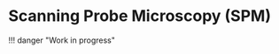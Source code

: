 # Scanning Probe Microscopy (SPM)
!!! danger "Work in progress"
<!-- Scanning Probe Microscopy (SPM) is a high resolution imaging technique used to study material surface at nano scale. The technique can take on a wide range form of experiments catagorized by operating environment (e.g., ambient, valcuum), interaction range, and actuation mode, leading STM (Scanning Tunneling Microscopy), AFM (Atomic Force Microscopy), STS (Scanning Probe Spectroscopy), SPSTM (Spin Polarised STM), MFM (Magnetic Force Microscopy). Thses complex experiments require complex setup of instruments provided by different technology company which turns out diverse data model and data format. How can we compare the diversed data model and data format? Can we interprete the data in a common data model and format accessible to all SPM community? Does the proposed data model follow FAIR data principle?

Regarding a common data models or schema, we have developed community driven standard application definition, using NeXus[link_goes_here] data format, for SPM[link_goes_here] subdomains e.g., STM[link_goes here], STS[link_goes_here], AFM[link_goes_here] and a few base classes to describe instrument components (e.g. Lock-in[link-goes-here], Cantilever[link-goes-here]). Base on our data model, we build the reader that connects the data from experiment generated raw files to the standard application definition inscribed in a HDF5 file (as we are using NeXus data format in HDF5 file, we may also call it NeXus file with '.nxs' extension).


## SPM Readers
The prime purpose of the readers is to transform data from measurement files into community-defined concepts constructed by the SPM community which allows experimentalists to store, organize, search, analyze, and share experimental data (only within the [NOMAD](https://nomad-lab.eu/nomad-lab/) research data management (RDM) platform) among the scientific communities. The SPM readers is the bundle of readers from STM, STS and AFM. The readers follow a [common structure](link_to_common_code_structure) that allows to extend existing reader and include new readers for other members (e.g. SPSTM) of SPM family.

### Acquaintance with Reader Input Files
To utilize, reuse, or extend the reader, the different reader input files must be understood. The files are using specific semantic rules so that reader can understand the files and work with their contents.
The input files are:

1. Raw File(s) containing data from experiments; `.dat`, `.sxm`, for example.
2. ELN (Electronic Lab Notebook) to collect user input data. There are two ELN types to be used in NOMAD and standalon python environmenet such as jupyter-lab, we will discuss if later.
3. Config file that connects the raw data to concepts in corresponding NeXus application definition `NXsts` or `NXspm` for STS, `NXstm` for STM and so on.

### STS reader
The reader builds on the [NXsts](link from nexus-fairmat page) or [SPM](link from nexus-fairmat page) application definition and needs an experimental file, a config file (optional, we will discuss later) and a eln (eln stands for electronic lab notebook) file to transform the experiment generated data and user provided data into the [NXsts](link from nexus-fairmat page) or [NXspm](link from nexus-fairmat page) application concepts. 

Warning: The config file is a map between the data model from raw experimental file and data model inscribed in application definition, which infer different config files for different software version of the technology company provided setup. Less likely, config file may be different for different lab setups if experimentalist a allowed to modify the default raw data model in experimental file.

#### Supproted File Formats and Versions

- Current version of SPM reader can parse STS from
    - `.dat` file format from Nanonis: 
        - Versions: Generic 5e

### STM Reader
Like STS reader, STM reader has also the same interface and input files except a different application definition NXstm. 


#### Supproted File Formats and Versions
- Current version of SPM can parse STM from
    - `.sxm` file format from Nanonis: 
        - Versions: Generic 4.5

### AFM Reader
Like STS and STM readers, AFM follows the same principles for user interface with a application definition specification of NXafm

#### Supproted File Formats and Versions
  - Current version of SPM can parse AFM from
      - `.sxm` file format from Nanonis: 
          - Versions: Generic 4




### Raw File
This type of file (such as `example.dat` for `STS` or `example.sxm` for `STM` or `AFM`) is the data file generated during the experiments. 
### ELN (Electronic Lab Notebook)
This file supports user input data that is not part of the `raw file` by default. There are two ways to define or write ELN files. The first one can be distinguished, for sake of explanation, as **command line ELN**. This should be a YAML file (with `.yaml` extension ). Such type of ELN needs to be used to run the reader from the command line. The second one can be called, for sake of explanation, **NOMAD Schema ELN**. This is also a YAML file, but with the extension `.scheme.archive.yaml`. This ELN is needed if the reader is being used from NOMAD. Note that NOMAD will parse the NOMAD Schema ELN into a YAML file of the first type.
TODO: Add functionality in reader to get the entry default plot from child NXdata.
The example given below is to explain the **command line ELN**.
TODO: Keep a copy of this command line ELN under the STM reader section 
```yaml
experiment_technique: STM
hardware:
  vendor:
    value: 'Nanonis'
  model:
    value: 'Generic 4.5'
  model/@version:
    value: 'Generic 4.5'
software:
  vendor:
    value: 'Nanonis'
  model:
    value: 'Generic 4.5'
  model/@version:
    value: 'Generic 4.5'
experiment_instrument:
  lockin_amplifier:
    modulation_frequency: null
    modulation_signal_type: null
  current_sensor:
    current_calibration:
      calibration_time:
        value: null
        unit: null
      coefficients:
        value: null
        unit: null
    current_offset:
      value: null
      unit: null
  piezo_sensor:
    piezo_configuration:
      calibration:
        calibration_name: '4K'
        calibration_date: '2019-01-01'
        calibration_type: 'Active'
  scan_environment:
    cryo_bottom_temp:
      value: null
      unit: null
    cryo_shield_temp:
      value: null
      unit: null
    tip_temp:
      value: null
      unit: null
reproducibility_indicators:
  bias_sweep: null
resolution_indicators:
  bias_sweep: null
default: backward # To visualise the plot on entry level, the nxdata group name must be immediate child of entry
definition: NXstm 
experiment_description: A new TiSe2, annealed at 300 C for 5 min, then cool down to
  RT, evaporate the Pyrene on RT, 2.2 E -7, totally 10 s.
```

The given example below is a short description of the **NOMAD schema ELN** (a complete example can be found [here](https://gitlab.mpcdf.mpg.de/nomad-lab/nomad-remote-tools-hub/-/blob/develop/docker/sts/example/sts_example/STS.scheme.archive.yaml?ref_type=heads)).
```yaml
definitions:
  name: Eln example for STS
  sections:
    stm:
      base_sections:
        - nomad.datamodel.metainfo.eln.NexusDataConverter
        - nomad.datamodel.data.EntryData
      m_annotations:
        template:
          reader: stm
          nxdl: NXstm
        eln:
          hide: []
      quantities:
        default:
          type: str
          m_annotations:
            eln:
              component: StringEditQuantity
          description: |
            The name of the default plot (e.g. li_demod_1_x, current) to be displayed on the entry of NeXus file.
        definition:
          type: 
            type_kind: Enum
            type_data:
              - NXstm
          m_annotations:
            eln:
              component: EnumEditQuantity
          description: ''
        experiment_description:
          type:
            type: str
          m_annotations:
            eln:
              component: StringEditQuantity
          description: 'The description of the experiment like comments, ontes from from the experiment.'
      sub_sections:
        hardware:
          section:
            m_annotations:
              eln:
                overview: true
            quantities:
              vendor:
                type: str
                m_annotations:
                  eln:
                    component: StringEditQuantity
                description: |
                  Company name of the manufacturer (e.g. Nanonis, Bruker).
              model:
                type:
                  type_kind: Enum
                  type_data:
                    - Generic 4.5
                m_annotations:
                  eln:
                    component: EnumEditQuantity
                description: |
                    Version or model of the hardware setup provided by the manufacturer (e.g. Nanonis, Bruker).
                # TODO add option for model
              model/@version:
                type: str
                m_annotations:
                  eln:
                    component: StringEditQuantity
                description: |
                  If model has a distinquishable version (e.g. BP5e).
        software:
          section:
            m_annotations:
              eln:
                overview: true
            quantities:
              vendor:
                type: str
                m_annotations:
                  eln:
                    component: StringEditQuantity
                description: |
                  Company name of the manufacturer (e.g. Nanonis, Bruker).
              model:
                type:
                  type_kind: Enum
                  type_data:
                    - Generic 4.5
                m_annotations:
                  eln:
                    component: EnumEditQuantity
                description: |
                    Version or model of the hardware setup provided by the manufacturer (e.g. Nanonis, Bruker).
                # TODO add option for model
              model/@version:
                type: str
                m_annotations:
                  eln:
                    component: StringEditQuantity
                description: |
                  If model has a distinquishable version (e.g. BP5e).
        experiment_instrument:
          section:
            m_annotations:
              eln:
                overview: true
            sub_sections:
              lockin_amplifier:
                section:
                  m_annotations:
                    eln:
                      overview: true
                  quantities:
                    modulation_frequency:
                      type: np.float64
                      unit: Hz
                      m_annotations:
                        eln:
                          component: NumberEditQuantity
                    modulation_signal_type:
                      type_kind: enum
                      type_data: 
                        - Voltage
                        - Current
                      m_annotations:
                        eln:
                          component: EnumEditQuantity
              piezo_sensor:
                section:
                  m_annotations:
                    eln:
                      overview: true
                  sub_sections:
                    piezo_configuration:
                      section:
                        m_annotations:
                          eln:
                            overview: true
                        sub_sections:
                          calibration:
                            sections:
                              m_annotations:
                                eln: 
                                  overview: true
                              quantities:
                                calibration_name:
                                  type: str
                                  m_annotations:
                                    eln:
                                      component: StringEditQuantity
                                calibration_date:
                                  type: str
                                  m_annotations:
                                    eln:
                                      component: DateEditQuantity
                                calibration_type:
                                  type: str
                                  m_annotations:
                                    eln:
                                      component: StringEditQuantity
                                  description: |
                                     The type of calibration, e.g., active calibration, passive calibration, 
                                     or according to the laboratory defined type.
              scan_environment:
                section:
                  m_annotations:
                    eln:
                      overview: true
                  quantities:
                    cryo_bottom_temp:
                      type: np.float64
                      unit: K
                      m_annotations:
                        eln:
                          component: NumberEditQuantity
                    cryo_shield_temp:
                      type: np.float64
                      unit: K
                      m_annotatinos:
                        eln:
                          component: NumberEditQuantity
                    tip_temp:
                      type: np.float64
                      unit: K
                      m_annotations:
                        eln:
                          component: NumberEditQuantity
        sample:
          section:
            m_annotations:
              eln:
                overview: true
            quantities:
              name:
                type: str
                m_annotations:
                  eln:
                    component: StringEditQuantity
                description: |
                  Name of the sample.
```

The `section`, `sub_sections`, and `quantities` refer to the root level entitiy (behaves like a `group`), `group`, and `field` of the NeXus definition, respectively. The given schema ELN can be read as follows, `stm` ELN has direct fields `default`, `definition` and direct groups `Instrument`, `Sample`, with each group optionally containing nested `group`s and `field`s.


This type of ELN needs to be used if the reader is run from the command line. To know which fields and groups refer to which type of data, one needs to read the NeXus definition on the [FAIRmat NeXus Proposal](https://fairmat-nfdi.github.io/nexus_definitions/classes/contributed_definitions/NXsts.html#nxsts) page or in the [GitHub repository](https://github.com/FAIRmat-NFDI/nexus_definitions/blob/fairmat/contributed_definitions/NXsts.nxdl.xml). 
### Config File
The config file is used to map the raw data coming from the STS experiment file and the user input data (from the ELN) to the concepts defined in the NeXus definitions.

```json
{
    "ENTRY[entry]": {
        "@default": {
            "raw_path": "@default:current_backward"
        },
        "identifier_collection": "",
        "definition": "",
        "end_time": "",
        "entry_identifier": "",
        "identifier_experiment": {"identifier": ""},
        "experiment_description": {"raw_path": "/COMMENT"},
        "experiment_instrument": {
            "scan_environment": {
                "tip_temp": {
                    "raw_path": "/Temperature 1/Temperature 1",
                    "@units": "@default:K"
                },
                "SCAN_CONTROL[scan_control]": {
                    "scan_name": {  
                        "raw_path": "/Scan/series name"
                    },
                    "mesh_SCAN[mesh_scan]": {
                        "backward_speed_N[backward_speed_n]": {
                            "#note": "Derived in construct_scan_pattern_grp",
                            "raw_path": "/Scan/speed backw.",
                            "@units": "/Scan/speed backw./@unit"
                        },
                        "forward_speed_N[forward_speed_n]": {
                            "#note": "Derived in construct_scan_pattern_grp",
                            "raw_path": "/Scan/speed forw.",
                            "@units": "/Scan/speed forw./@unit"
                        },
                        "scan_speed_N[scan_speed_n]": "",
                        "channel_NAME_N[scan_name_n]": "",
                        "scan_points_N[scan_points_n]": {
                            "#note": "Derived in construct_scan_pattern_grp",
                            "raw_path": "/SCAN/PIXELS",
                            "@units": ""
                        },
                        "stepping_N[stepping_n]": {
                            "raw_path": "@default:1",
                            "@units": ""
                        },
                        "step_size_N[step_size_n]": {"raw_path": "", "@units": ""},
                        "scan_time": "",
                        "SCAN_data[scan_data]": ""
                    },
                    "scan_region": {
                        "scan_angle_N[scan_angle_n]": {
                            "raw_path": "/SCAN/ANGLE",
                            "@units": "@default:deg"
                        },
                        "scan_offset_N[scan_offset_n]": {
                            "#note": "Derived in function 'construct_scan_region_grp'.",
                            "raw_path": "/SCAN/OFFSET",
                            "@units": "/Z-Controller/Z/@unit"
                        },
                        "scan_range_N[scan_range_n]": {
                            "#note": "Derived in function 'construct_scan_region_grp'.",
                            "raw_path": "/SCAN/RANGE",
                            "@units": "/Z-Controller/Z/@unit"
                        }
                    },
                    "scan_time_start": "",
                    "scan_time_end": "",
                    "independent_scan_axes": {
                        "#note": "Handled in function _construct_nxscan_controllers",
                        "raw_path": "/SCAN/DIR",
                        "@units": ""
                    },
                    "scan_resolution_N": "",
                    "accuracy_N": "",
                    "scan_type": {"raw_path": "@default:mesh", "@units": ""},
                    "scan_control_type": {
                        "raw_path": "@default:continuous",
                        "@units": ""
                    }
                },
            },
            "lockin_amplifier": {
                "demodulated_signal": {
                    "raw_path": "/Lock-in/Demodulated signal",
                },
                "modulation_status": {"raw_path": "/Lock-in/Lock-in status"},
                "low_pass_N": [
                    {
                        "d1": {
                            "raw_path": "/Lock-in/LP Filter Cutoff D1",
                            "@units": "/Lock-in/LP Filter Cutoff D1/@unit"
                        }
                    },
                    {
                        "d2": {
                            "raw_path": "/Lock-in/LP Filter Cutoff D2",
                            "@units": "/Lock-in/LP Filter Cutoff D2/@unit"
                        }
                    }
                ],
            },
        },
        "DATA[data]": [
            {
                "data": {
                    "name": "z",
                    "raw_path": "/Z/forward",
                    "@units": "@default:m"
                },
  
                "title": {"raw_path": "@default:Height Plot of STM Experiment (Foward Direction)"},
                "grp_name": "z_forward"
            },
            {
                "data": {
                    "name": "z",
                    "raw_path": "/Z/backward",
                    "@units": "@default:m"
                },
                "title": {"raw_path": "@default:Height Plot of STM Experiment (Backward Direction)"},
                "grp_name": "z_backward"
            },
            {
                "data": {
                    "name": "current",
                    "raw_path": "/Current/forward",
                    "@units": "@default:A"
                },
                "title": {"raw_path": "@default:Current Plot of STM Experiment (Foward Direction)"},
                "grp_name": "current_forward"
            },
            {
                "data": {
                    "name": "current",
                    "raw_path": "/Current/backward",
                    "@units": "@default:A"
                },
                "title": {"raw_path": "@default:Current Plot of STM Experiment (Backward Direction)"},
                "grp_name": "current_backward"
            }
        ],
        "reproducibility_indicators": {
            "current": "",
        },
        "resolution_indicators": {
            "reference_frequency": ""
        }
    }
}
```
**NOTES**

- Each key is pointing to the NeXus concept (e.g. `/ENTRY[entry]/INSTRUMENT[instrument]/piezo_config/active_calib` key nevigates `ENTRY` -> `INSTRUMENT` -> `piezo_config` -> `active_calib` field in `NXsts` application definition.) in the NeXus application definition.  
- If the value is denoted by the token `@eln`, the data must come from the ELN (user provided), but this can be changed if the raw file contains that piece of data as well. 
- To update (if needed) the config file, a set of rules needs to be followed:
  - The dictionaries in the config files have the following meaning:
    ```
    "/ENTRY[entry]/INSTRUMENT[instrument]/lock_in/harmonic_order_N": {"D1": {"value": "/Lock-in/Harmonic D1/value"},
                                                                      "D2": {"value": "/Lock-in/Harmonic D2/value"}},
    ```
    Here, the part `N` in field `harmonic_order_N` can be considered as the name of dimensions and can be replaced by `D1` and `D2` to  write two fields of `harmonic_order` . This can be extended to further dimensions.
  - List for the same concept
    ```
    "/ENTRY[entry]/INSTRUMENT[instrument]/piezo_config/active_calib": ["/Piezo Configuration/Active Calib.",
                                                                       "/Piezo Calibration/Active Calib."],
    ```
    For different type of software versions the raw data path could be different for the same concept. For example, Nanonis software `generic 5e` has `/Piezo Configuration/Active Calib.` and generic 4.5 has `/Piezo Calibration/Active Calib.` for the same concept `/ENTRY[entry]/INSTRUMENT[instrument]/piezo_config/active_calib`.
  - In the config file, concepts that take data from the ELN are denoted by `@eln`. Otherwise, data will come from experimental raw files.
  - Importantly, the `NXdata` concept `/ENTRY[entry]/DATA[data]` takes a dict of lists. Each key (`0`, `1` ...) of the dict refers to an NXdata group with fields `bias` and `current` for multiple given setups, i.e, with and without `filter` check points. For another setup, one can extend the dict following the same convention used here.



## Useful Functions:
There are a few functions that you can utilize to make this reader compatible with your data:

- **get_stm_raw_file_info()**: For `STM` experiments, the function can return the slash separated dict in a text file. This dict helps to write or modify the config file according to the raw data file. 

  ```python
  from pynxtools_spm import get_stm_raw_file_info

  # for stm (.sxm) file
  get_stm_raw_file_info('STM_nanonis_generic_5e.sxm')
  ```

- **get_sts_raw_file_info**: For `STS` experiment to get the slash separated dict from the `STS` raw file one can use this function. It will write a txt file in the working directory.

  ```python
  from pynxtools_spm import get_sts_raw_file_info

  # for sts (.dat) file
  get_sts_raw_file_info('STS_nanonis_generic_5e_1.dat')
  ``` -->
